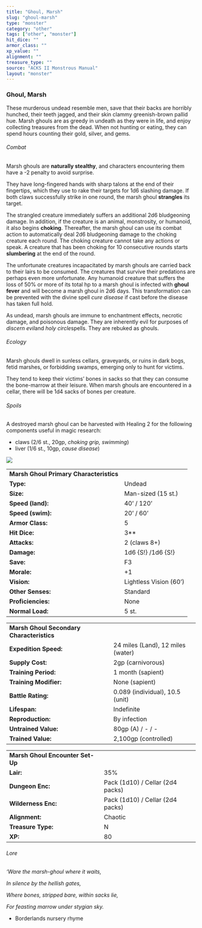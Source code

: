 ```yaml
---
title: "Ghoul, Marsh"
slug: "ghoul-marsh"
type: "monster"
category: "other"
tags: ["other", "monster"]
hit_dice: ""
armor_class: ""
xp_value: ""
alignment: ""
treasure_type: ""
source: "ACKS II Monstrous Manual"
layout: "monster"
---
```


### Ghoul, Marsh

These murderous undead resemble men, save that their backs are horribly hunched, their teeth
jagged, and their skin clammy greenish-brown pallid hue. Marsh ghouls are as greedy in undeath as
they were in life, and enjoy collecting treasures from the dead. When not hunting or eating, they
can spend hours counting their gold, silver, and gems.

###### Combat

Marsh ghouls are **naturally stealthy**, and characters encountering them have a -2 penalty to
avoid surprise.

They have long-fingered hands with sharp talons at the end of their fingertips, which they use to
rake their targets for 1d6 slashing damage. If both claws successfully strike in one round, the
marsh ghoul **strangles** its target.

The strangled creature immediately suffers an additional 2d6 bludgeoning damage. In addition, if
the creature is an animal, monstrosity, or humanoid, it also begins **choking**. Thereafter, the
marsh ghoul can use its combat action to automatically deal 2d6 bludgeoning damage to the choking
creature each round. The choking creature cannot take any actions or speak. A creature that has been
choking for 10 consecutive rounds starts **slumbering** at the end of the round.

The unfortunate creatures incapacitated by marsh ghouls are carried back to their lairs to be
consumed. The creatures that survive their predations are perhaps even more unfortunate. Any
humanoid creature that suffers the loss of 50% or more of its total hp to a marsh ghoul is infected
with **ghoul fever** and will become a marsh ghoul in 2d6 days. This transformation can be prevented
with the divine spell *cure disease* if cast before the disease has taken full hold.

As undead, marsh ghouls are immune to enchantment effects, necrotic damage, and poisonous damage.
They are inherently evil for purposes of *discern evil*and *holy circle*spells. They are rebuked as
ghouls.

###### Ecology

Marsh ghouls dwell in sunless cellars, graveyards, or ruins in dark bogs, fetid marshes, or
forbidding swamps, emerging only to hunt for victims.

They tend to keep their victims’ bones in sacks so that they can consume the bone-marrow at their
leisure. When marsh ghouls are encountered in a cellar, there will be 1d4 sacks of bones per
creature.

###### Spoils

A destroyed marsh ghoul can be harvested with Healing 2 for the following components useful in
magic research:

* claws (2/6 st., 20gp, *choking grip, swimming*)
* liver (1/6 st., 10gp, *cause disease*)

![](data:image/png;base64...)

|  |  |
| --- | --- |
| **Marsh Ghoul Primary Characteristics** | |
| **Type:** | Undead |
| **Size:** | Man-sized (15 st.) |
| **Speed (land):** | 40’ / 120’ |
| **Speed (swim):** | 20’ / 60’ |
| **Armor Class:** | 5 |
| **Hit Dice:** | 3\*\* |
| **Attacks:** | 2 (claws 8+) |
| **Damage:** | 1d6 {S!} /1d6 {S!} |
| **Save:** | F3 |
| **Morale:** | +1 |
| **Vision:** | Lightless Vision (60’) |
| **Other Senses:** | Standard |
| **Proficiencies:** | None |
| **Normal Load:** | 5 st. |

|  |  |
| --- | --- |
| **Marsh Ghoul Secondary Characteristics** | |
| **Expedition Speed:** | 24 miles (Land), 12 miles (water) |
| **Supply Cost:** | 2gp (carnivorous) |
| **Training Period:** | 1 month (sapient) |
| **Training Modifier:** | None (sapient) |
| **Battle Rating:** | 0.089 (individual), 10.5 (unit) |
| **Lifespan:** | Indefinite |
| **Reproduction:** | By infection |
| **Untrained Value:** | 80gp (A) / - / - |
| **Trained Value:** | 2,100gp (controlled) |

|  |  |
| --- | --- |
| **Marsh Ghoul Encounter Set-Up** | |
| **Lair:** | 35% |
| **Dungeon Enc:** | Pack (1d10) / Cellar (2d4 packs) |
| **Wilderness Enc:** | Pack (1d10) / Cellar (2d4 packs) |
| **Alignment:** | Chaotic |
| **Treasure Type:** | N |
| **XP:** | 80 |

###### Lore

*‘Ware the marsh-ghoul where it waits,*

*In silence by the hellish gates,*

*Where bones, stripped bare, within sacks lie,*

*For feasting marrow under stygian sky.*

* Borderlands nursery rhyme
